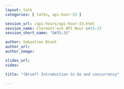 ```yaml
---
layout: talk
categories: [ talks, api-hour-33 ]

session_url: /api-hours/api-hour-33.html
session_name: Clermont'ech API Hour &#35;33
session_short_name: "&#35;33"

author: Sebastien Binet
author_url:
author_image:

slides_url:
video:

title: "(Brief) Introduction to Go and concurrency"

---
```

